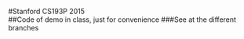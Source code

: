 #Stanford CS193P 2015<br>
##Code of demo in class, just for convenience
###See at the different branches
